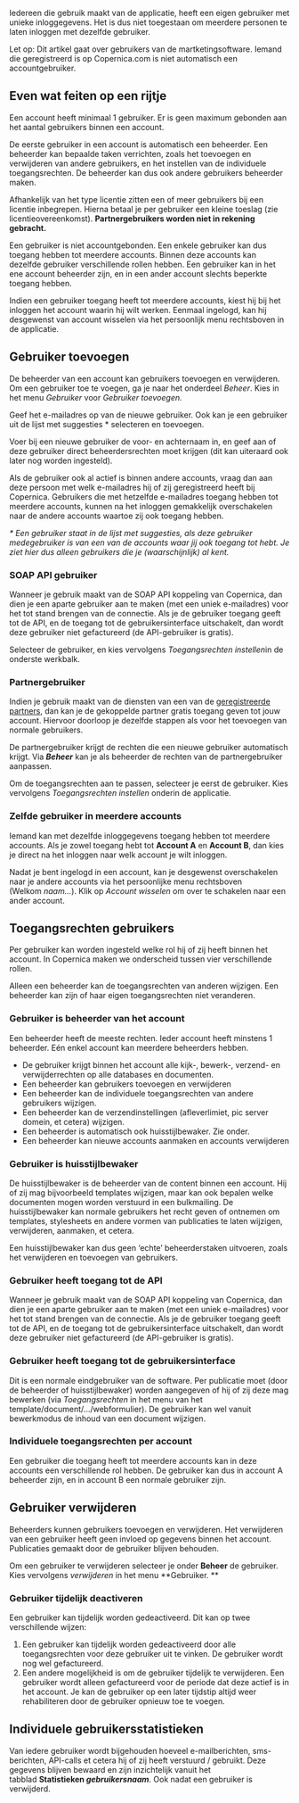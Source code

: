 Iedereen die gebruik maakt van de applicatie, heeft een eigen gebruiker
met unieke inloggegevens. Het is dus niet toegestaan om meerdere
personen te laten inloggen met dezelfde gebruiker.

Let op: Dit artikel gaat over gebruikers van de martketingsoftware.
Iemand die geregistreerd is op Copernica.com is niet automatisch een
accountgebruiker.

Even wat feiten op een rijtje
-----------------------------

Een account heeft minimaal 1 gebruiker. Er is geen maximum gebonden aan
het aantal gebruikers binnen een account.

De eerste gebruiker in een account is automatisch een beheerder. Een
beheerder kan bepaalde taken verrichten, zoals het toevoegen en
verwijderen van andere gebruikers, en het instellen van de individuele
toegangsrechten. De beheerder kan dus ook andere gebruikers beheerder
maken.

Afhankelijk van het type licentie zitten een of meer gebruikers bij een
licentie inbegrepen. Hierna betaal je per gebruiker een kleine toeslag
(zie licentieovereenkomst). **Partnergebruikers worden niet in rekening
gebracht.**

Een gebruiker is niet accountgebonden. Een enkele gebruiker kan dus
toegang hebben tot meerdere accounts. Binnen deze accounts kan dezelfde
gebruiker verschillende rollen hebben. Een gebruiker kan in het ene
account beheerder zijn, en in een ander account slechts beperkte toegang
hebben.

Indien een gebruiker toegang heeft tot meerdere accounts, kiest hij bij
het inloggen het account waarin hij wilt werken. Eenmaal ingelogd, kan
hij desgewenst van account wisselen via het persoonlijk menu rechtsboven
in de applicatie.

**Gebruiker toevoegen**
-----------------------

De beheerder van een account kan gebruikers toevoegen en verwijderen. Om
een gebruiker toe te voegen, ga je naar het onderdeel *Beheer*. Kies in
het menu *Gebruiker* voor *Gebruiker toevoegen.*

Geef het e-mailadres op van de nieuwe gebruiker. Ook kan je een
gebruiker uit de lijst met suggesties \* selecteren en toevoegen.

Voer bij een nieuwe gebruiker de voor- en achternaam in, en geef aan of
deze gebruiker direct beheerdersrechten moet krijgen (dit kan uiteraard
ook later nog worden ingesteld). 

Als de gebruiker ook al actief is binnen andere accounts, vraag dan aan
deze persoon met welk e-mailadres hij of zij geregistreerd heeft bij
Copernica. Gebruikers die met hetzelfde e-mailadres toegang hebben tot
meerdere accounts, kunnen na het inloggen gemakkelijk overschakelen naar
de andere accounts waartoe zij ook toegang hebben.  

*\* Een gebruiker staat in de lijst met suggesties, als deze gebruiker
medegebruiker is van een van de accounts waar jij ook toegang tot hebt.
Je ziet hier dus alleen gebruikers die je (waarschijnlijk) al kent.*

### **SOAP API gebruiker**

Wanneer je gebruik maakt van de SOAP API koppeling van Copernica, dan
dien je een aparte gebruiker aan te maken (met een uniek e-mailadres)
voor het tot stand brengen van de connectie. Als je de gebruiker toegang
geeft tot de API, en de toegang tot de gebruikersinterface uitschakelt,
dan wordt deze gebruiker niet gefactureerd (de API-gebruiker is gratis).

Selecteer de gebruiker, en kies vervolgens *Toegangsrechten instellen*in
de onderste werkbalk.

### Partnergebruiker

Indien je gebruik maakt van de diensten van een van de [geregistreerde
partners](./vind-een-partner.md "Vind een partner"),
dan kan je de gekoppelde partner gratis toegang geven tot jouw account.
Hiervoor doorloop je dezelfde stappen als voor het toevoegen van normale
gebruikers.

De partnergebruiker krijgt de rechten die een nieuwe gebruiker
automatisch krijgt. Via ***Beheer*** kan je als beheerder de rechten van
de partnergebruiker aanpassen.

Om de toegangsrechten aan te passen, selecteer je eerst de gebruiker.
Kies vervolgens *Toegangsrechten instellen* onderin de applicatie.

### **Zelfde gebruiker in meerdere accounts**

Iemand kan met dezelfde inloggegevens toegang hebben tot meerdere
accounts. Als je zowel toegang hebt tot **Account A** en **Account B**,
dan kies je direct na het inloggen naar welk account je wilt inloggen.

Nadat je bent ingelogd in een account, kan je desgewenst overschakelen
naar je andere accounts via het persoonlijke menu rechtsboven
(Welkom *naam…*). Klik op *Account wisselen* om over te schakelen naar
een ander account.

Toegangsrechten gebruikers
--------------------------

Per gebruiker kan worden ingesteld welke rol hij of zij heeft binnen het
account. In Copernica maken we onderscheid tussen vier verschillende
rollen.

Alleen een beheerder kan de toegangsrechten van anderen wijzigen. Een
beheerder kan zijn of haar eigen toegangsrechten niet veranderen.

### **Gebruiker is beheerder van het account**

Een beheerder heeft de meeste rechten. Ieder account heeft minstens 1
beheerder. Eén enkel account kan meerdere beheerders hebben.

-   De gebruiker krijgt binnen het account alle kijk-, bewerk-, verzend-
    en verwijderrechten op alle databases en documenten. 
-   Een beheerder kan gebruikers toevoegen en verwijderen
-   Een beheerder kan de individuele toegangsrechten van andere
    gebruikers wijzigen.
-   Een beheerder kan de verzendinstellingen (afleverlimiet, pic server
    domein, et cetera) wijzigen.
-   Een beheerder is automatisch ook huisstijlbewaker. Zie onder.
-   Een beheerder kan nieuwe accounts aanmaken en accounts verwijderen

### Gebruiker is huisstijlbewaker

De huisstijlbewaker is de beheerder van de content binnen een account.
Hij of zij mag bijvoorbeeld templates wijzigen, maar kan ook bepalen
welke documenten mogen worden verstuurd in een bulkmailing. De
huisstijlbewaker kan normale gebruikers het recht geven of ontnemen om
templates, stylesheets en andere vormen van publicaties te laten
wijzigen, verwijderen, aanmaken, et cetera. 

Een huisstijlbewaker kan dus geen ‘echte’ beheerderstaken uitvoeren,
zoals het verwijderen en toevoegen van gebruikers.

### Gebruiker heeft toegang tot de API

Wanneer je gebruik maakt van de SOAP API koppeling van Copernica, dan
dien je een aparte gebruiker aan te maken (met een uniek e-mailadres)
voor het tot stand brengen van de connectie. Als je de gebruiker toegang
geeft tot de API, en de toegang tot de gebruikersinterface uitschakelt,
dan wordt deze gebruiker niet gefactureerd (de API-gebruiker is gratis).

### Gebruiker heeft toegang tot de gebruikersinterface

Dit is een normale eindgebruiker van de software. Per publicatie moet
(door de beheerder of huisstijlbewaker) worden aangegeven of hij of zij
deze mag bewerken (via *Toegangsrechten* in het menu van het
template/document/.../webformulier). De gebruiker kan wel vanuit
bewerkmodus de inhoud van een document wijzigen.

### Individuele toegangsrechten per account

Een gebruiker die toegang heeft tot meerdere accounts kan in deze
accounts een verschillende rol hebben. De gebruiker kan dus in account A
beheerder zijn, en in account B een normale gebruiker zijn.  

Gebruiker verwijderen
---------------------

Beheerders kunnen gebruikers toevoegen en verwijderen. Het verwijderen
van een gebruiker heeft geen invloed op gegevens binnen het account.
Publicaties gemaakt door de gebruiker blijven behouden.

Om een gebruiker te verwijderen selecteer je onder **Beheer** de
gebruiker. Kies vervolgens *verwijderen* in het menu **Gebruiker. **

### Gebruiker tijdelijk deactiveren

Een gebruiker kan tijdelijk worden gedeactiveerd. Dit kan op twee
verschillende wijzen:

1.  Een gebruiker kan tijdelijk worden gedeactiveerd door alle
    toegangsrechten voor deze gebruiker uit te vinken. De gebruiker
    wordt nog wel gefactureerd.
2.  Een andere mogelijkheid is om de gebruiker tijdelijk te verwijderen.
    Een gebruiker wordt alleen gefactureerd voor de periode dat deze
    actief is in het account. Je kan de gebruiker op een later tijdstip
    altijd weer rehabiliteren door de gebruiker opnieuw toe te voegen.

Individuele gebruikersstatistieken
----------------------------------

Van iedere gebruiker wordt bijgehouden hoeveel e-mailberichten,
sms-berichten, API-calls et cetera hij of zij heeft verstuurd /
gebruikt. Deze gegevens blijven bewaard en zijn inzichtelijk vanuit het
tabblad **Statistieken *gebruikersnaam***. Ook nadat een gebruiker is
verwijderd.
